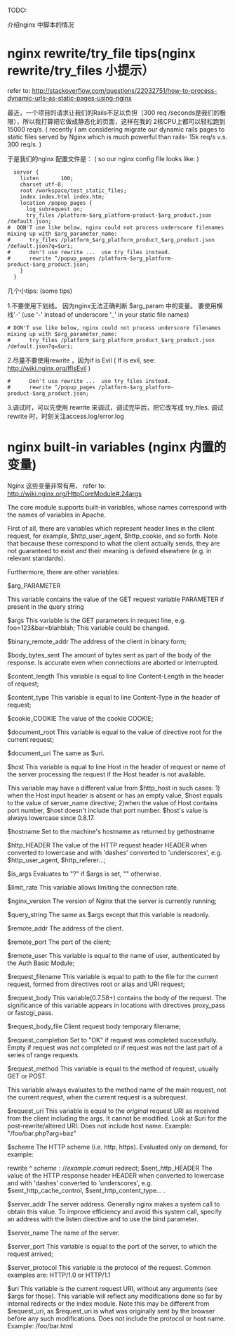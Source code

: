 TODO:

介绍nginx 中脚本的情况

# nginx rewrite/try_file tips(nginx rewrite/try_files 小提示）

refer to: http://stackoverflow.com/questions/22032751/how-to-process-dynamic-urls-as-static-pages-using-nginx

最近，一个项目的请求让我们的Rails不足以负担（300 req /seconds是我们的极限），所以我打算把它做成静态化的页面，这样在我的 2核CPU上都可以轻松跑到15000 req/s.  ( recently I am considering migrate our dynamic rails pages to static files served by Nginx which is much powerful than rails- 15k req/s v.s. 300 req/s. )

于是我们的nginx 配置文件是： ( so our nginx config file looks like: )

```
  server {
    listen       100;
    charset utf-8;
    root /workspace/test_static_files;
    index index.html index.htm;
    location /popup_pages {
      log_subrequest on;
      try_files /platform-$arg_platform-product-$arg_product.json /default.json;
#  DON'T use like below, nginx could not process underscore filenames mixing up with $arg_parameter_name:
#      try_files /platform_$arg_platform_product_$arg_product.json /default.json?q=$uri;
#      don't use rewrite ...  use try_files instead.
#      rewrite ^/popup_pages /platform-$arg_platform-product-$arg_product.json;
    }
  }
```

几个小tips: (some tips)

1.不要使用下划线。 因为nginx无法正确判断 $arg_param 中的变量。 要使用横线'-' (use '-' instead of underscore '_' in your static file names)

```
# DON'T use like below, nginx could not process underscore filenames mixing up with $arg_parameter_name:
#      try_files /platform_$arg_platform_product_$arg_product.json /default.json?q=$uri;
```

2.尽量不要使用rewrite ，因为if is Evil ( If is evil, see: http://wiki.nginx.org/IfIsEvil )

```
#      Don't use rewrite ...  use try_files instead.
#      rewrite ^/popup_pages /platform-$arg_platform-product-$arg_product.json;
```

3.调试时，可以先使用 rewrite 来调试，调试完毕后，把它改写成 try_files. 调试rewrite 时，时刻关注access.log/error.log

# nginx built-in variables (nginx 内置的变量)

Nginx 这些变量非常有用， refer to: http://wiki.nginx.org/HttpCoreModule#.24args

The core module supports built-in variables, whose names correspond with the names of variables in Apache.

First of all, there are variables which represent header lines in the client request, for example, $http_user_agent, $http_cookie, and so forth. Note that because these correspond to what the client actually sends, they are not guaranteed to exist and their meaning is defined elsewhere (e.g. in relevant standards).

Furthermore, there are other variables:

$arg_PARAMETER

This variable contains the value of the GET request variable PARAMETER if present in the query string

$args
This variable is the GET parameters in request line, e.g. foo=123&bar=blahblah; This variable could be changed.

$binary_remote_addr
The address of the client in binary form;

$body_bytes_sent
The amount of bytes sent as part of the body of the response. Is accurate even when connections are aborted or interrupted.

$content_length
This variable is equal to line Content-Length in the header of request;

$content_type
This variable is equal to line Content-Type in the header of request;

$cookie_COOKIE
The value of the cookie COOKIE;

$document_root
This variable is equal to the value of directive root for the current request;

$document_uri
The same as $uri.

$host
This variable is equal to line Host in the header of request or name of the server processing the request if the Host header is not available.

This variable may have a different value from $http_host in such cases: 1) when the Host input header is absent or has an empty value, $host equals to the value of server_name directive; 2)when the value of Host contains port number, $host doesn't include that port number. $host's value is always lowercase since 0.8.17.

$hostname
Set to the machine's hostname as returned by gethostname

$http_HEADER
The value of the HTTP request header HEADER when converted to lowercase and with 'dashes' converted to 'underscores', e.g. $http_user_agent, $http_referer...;

$is_args
Evaluates to "?" if $args is set, "" otherwise.

$limit_rate
This variable allows limiting the connection rate.

$nginx_version
The version of Nginx that the server is currently running;

$query_string
The same as $args except that this variable is readonly.

$remote_addr
The address of the client.

$remote_port
The port of the client;

$remote_user
This variable is equal to the name of user, authenticated by the Auth Basic Module;

$request_filename
This variable is equal to path to the file for the current request, formed from directives root or alias and URI request;

$request_body
This variable(0.7.58+) contains the body of the request. The significance of this variable appears in locations with directives proxy_pass or fastcgi_pass.

$request_body_file
Client request body temporary filename;

$request_completion
Set to "OK" if request was completed successfully. Empty if request was not completed or if request was not the last part of a series of range requests.

$request_method
This variable is equal to the method of request, usually GET or POST.

This variable always evaluates to the method name of the main request, not the current request, when the current request is a subrequest.

$request_uri
This variable is equal to the *original* request URI as received from the client including the args. It cannot be modified. Look at $uri for the post-rewrite/altered URI. Does not include host name. Example: "/foo/bar.php?arg=baz"

$scheme
The HTTP scheme (i.e. http, https). Evaluated only on demand, for example:

rewrite ^ $scheme://example.com$uri redirect;
$sent_http_HEADER
The value of the HTTP response header HEADER when converted to lowercase and with 'dashes' converted to 'underscores', e.g. $sent_http_cache_control, $sent_http_content_type... .

$server_addr
The server address. Generally nginx makes a system call to obtain this value. To improve efficiency and avoid this system call, specify an address with the listen directive and to use the bind parameter.

$server_name
The name of the server.

$server_port
This variable is equal to the port of the server, to which the request arrived;

$server_protocol
This variable is the protocol of the request. Common examples are: HTTP/1.0 or HTTP/1.1

$uri
This variable is the current request URI, without any arguments (see $args for those). This variable will reflect any modifications done so far by internal redirects or the index module. Note this may be different from $request_uri, as $request_uri is what was originally sent by the browser before any such modifications. Does not include the protocol or host name. Example: /foo/bar.html

